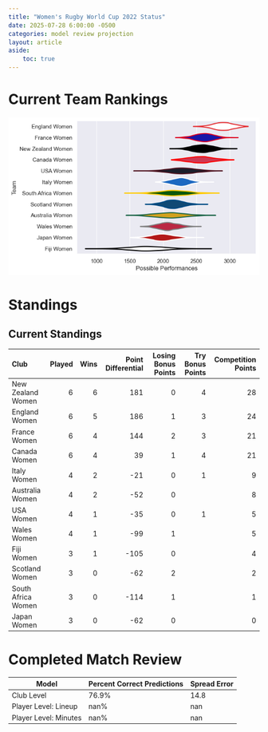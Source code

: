 ```yaml
---  
title: "Women's Rugby World Cup 2022 Status"  
date: 2025-07-28 6:00:00 -0500  
categories: model review projection  
layout: article  
aside:  
    toc: true  
---
```

# Current Team Rankings


![Club Rankings](plots/rankings_Womens_Rugby_World_Cup_2022.png)
# Standings

## Current Standings


| Club               |   Played |   Wins |   Point Differential |   Losing Bonus Points |   Try Bonus Points |   Competition Points |
|:-------------------|---------:|-------:|---------------------:|----------------------:|-------------------:|---------------------:|
| New Zealand Women  |        6 |      6 |                  181 |                     0 |                  4 |                   28 |
| England Women      |        6 |      5 |                  186 |                     1 |                  3 |                   24 |
| France Women       |        6 |      4 |                  144 |                     2 |                  3 |                   21 |
| Canada Women       |        6 |      4 |                   39 |                     1 |                  4 |                   21 |
| Italy Women        |        4 |      2 |                  -21 |                     0 |                  1 |                    9 |
| Australia Women    |        4 |      2 |                  -52 |                     0 |                    |                    8 |
| USA Women          |        4 |      1 |                  -35 |                     0 |                  1 |                    5 |
| Wales Women        |        4 |      1 |                  -99 |                     1 |                    |                    5 |
| Fiji Women         |        3 |      1 |                 -105 |                     0 |                    |                    4 |
| Scotland Women     |        3 |      0 |                  -62 |                     2 |                    |                    2 |
| South Africa Women |        3 |      0 |                 -114 |                     1 |                    |                    1 |
| Japan Women        |        3 |      0 |                  -62 |                     0 |                    |                    0 |



# Completed Match Review


| Model | Percent Correct Predictions | Spread Error |
| ------ | ------ | ------ |
| Club Level | 76.9% | 14.8 |
| Player Level: Lineup | nan% | nan |
| Player Level: Minutes | nan% | nan |

